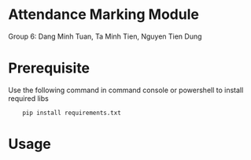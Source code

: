 # Attendance Marking Module
Group 6: Dang Minh Tuan, Ta Minh Tien, Nguyen Tien Dung
# Prerequisite
Use the following command in command console or powershell to install required libs
```
    pip install requirements.txt
```
# Usage

